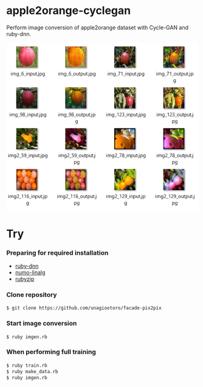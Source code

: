 # apple2orange-cyclegan
Perform image conversion of apple2orange dataset with Cycle-GAN and ruby-dnn.

![image](cycle-gan.PNG)

# Try
### Preparing for required installation
* [ruby-dnn](https://github.com/unagiootoro/ruby-dnn)
* [numo-linalg](https://github.com/ruby-numo/numo-linalg)
* [rubyzip](https://github.com/rubyzip/rubyzip)

### Clone repository
```
$ git clone https://github.com/unagiootoro/facade-pix2pix
```

### Start image conversion
```
$ ruby imgen.rb
```

### When performing full training
```
$ ruby train.rb
$ ruby make_data.rb
$ ruby imgen.rb
```
